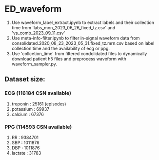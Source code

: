 # ED_waveform
1. Use waveform_label_extract.ipynb to extract labels and their collection time from 'labs_mon_2023_06_26_fixed_tz.csv' and 'vs_comb_2023_09_11.csv'
2. Use meta-info-filter.ipynb to filter in-signal waveform data from consolidated.2020_08_23_2023_05_31.fixed_tz.mrn.csv based on label collection time and the availability of ecg or ppg.
3. Use 'collcetion_time' from filtered condolidated files to dynamically download patient h5 files and preprocess waveform with waveform_sampler.py.
## Dataset size:
  ### ECG (116184 CSN available)
  1. troponin : 25161 (episodes)
  2. potassium : 69937
  3. calcium : 67376
  ### PPG (114593 CSN available)
  1. RR : 9384701
  2. SBP : 1011876
  3. DBP : 1011876
  4. lactate : 31783

